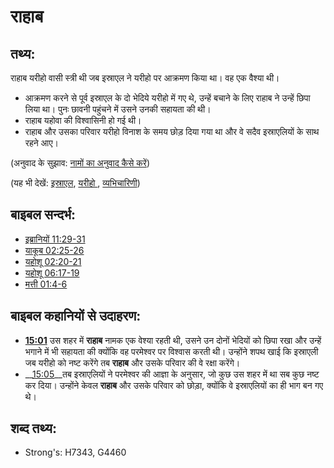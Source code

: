 # राहाब #

## तथ्य: ##

राहाब यरीहो वासी स्त्री थी जब इस्राएल ने यरीहो पर आक्रमण किया था। वह एक वैश्या थी।

* आक्रमण करने से पूर्व इस्राएल के दो भेदिये यरीहो में गए थे, उन्हें बचाने के लिए राहाब ने उन्हें छिपा लिया था। पुनः छावनी पहुंचने में उसने उनकी सहायता की थी।
* राहाब यहोवा की विश्वासिनी हो गई थी।
* राहाब और उसका परिवार यरीहो विनाश के समय छोड़ दिया गया था और वे सदैव इस्राएलियों के साथ रहने आए।

(अनुवाद के सुझाव: [नामों का अनुवाद कैसे करें](rc://hi/ta/man/translate/translate-names))

(यह भी देखें: [इस्राएल](../kt/israel.md), [यरीहो ](../names/jericho.md), [व्यभिचारिणी](../other/prostitute.md))

## बाइबल सन्दर्भ: ##

* [इब्रानियों 11:29-31](rc://hi/tn/help/heb/11/29)
* [याकूब 02:25-26](rc://hi/tn/help/jas/02/25)
* [यहोशू 02:20-21](rc://hi/tn/help/jos/02/20)
* [यहोशू 06:17-19](rc://hi/tn/help/jos/06/17)
* [मत्ती 01:4-6](rc://hi/tn/help/mat/01/04)

## बाइबल कहानियों से उदाहरण: ##

* __[15:01](rc://hi/tn/help/obs/15/01)__ उस शहर में __राहाब__ नामक एक वेश्या रहती थी, उसने उन दोनों भेदियों को छिपा रखा और उन्हें भगाने में भी सहायता की क्योंकि वह परमेश्वर पर विश्वास करती थी। उन्होंने शपथ खाई कि इस्राएली जब यरीहो को नष्ट करेंगे तब __राहाब__ और उसके परिवार की वे रक्षा करेंगे। 
* __[15:05](rc://hi/tn/help/obs/15/05)__तब इस्राएलियों ने परमेश्वर की आज्ञा के अनुसार, जो कुछ उस शहर में था सब कुछ नष्ट कर दिया। उन्होंने केवल __राहाब__ और उसके परिवार को छोड़ा, क्योंकि वे इस्राएलियों का ही भाग बन गए थे। 

## शब्द तथ्य: ##

* Strong's: H7343, G4460
